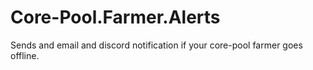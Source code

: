 # Core-Pool.Farmer.Alerts
Sends and email and discord notification if your core-pool farmer goes offline.
